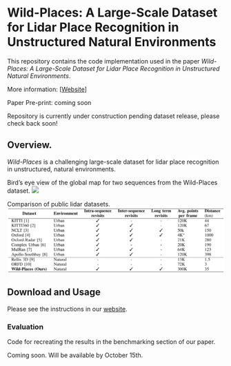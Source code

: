 # Wild-Places: A Large-Scale Dataset for Lidar Place Recognition in Unstructured Natural Environments

This repository contains the code implementation used in the paper *Wild-Places: A Large-Scale Dataset for Lidar Place Recognition in Unstructured Natural Environments*.  

More information: \[[Website](https://csiro-robotics.github.io/Wild-Places/)]

Paper Pre-print: coming soon

Repository is currently under construction pending dataset release, please check back soon!

## Overview.
*Wild-Places* is a challenging large-scale dataset for lidar place recognition in unstructured, natural environments. 

Bird’s eye view of the global map for two sequences from the Wild-Places dataset.
![](./utils/docs/teaser_image.png)

Comparison of public lidar datasets.
![](./utils/docs/comparison_table.png)

## Download and Usage

Please see the instructions in our [website](https://csiro-robotics.github.io/Wild-Places/).

### Evaluation

Code for recreating the results in the benchmarking section of our paper. 

Coming soon. Will be available by October 15th. 
